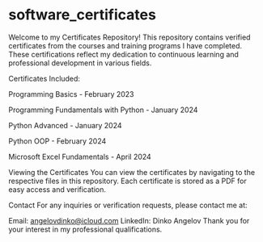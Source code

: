# software_certificates

Welcome to my Certificates Repository! This repository contains verified certificates from the courses and training programs I have completed. These certifications reflect my dedication to continuous learning and professional development in various fields.

Certificates Included:

Programming Basics - February 2023

Programming Fundamentals with Python - January 2024

Python Advanced - January 2024

Python OOP - February 2024

Microsoft Excel Fundamentals - April 2024

Viewing the Certificates
You can view the certificates by navigating to the respective files in this repository. Each certificate is stored as a PDF for easy access and verification.

Contact
For any inquiries or verification requests, please contact me at:

Email: angelovdinko@icloud.com
LinkedIn: Dinko Angelov
Thank you for your interest in my professional qualifications.
